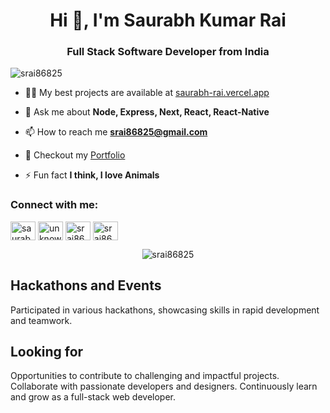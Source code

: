 <h1 align="center">Hi 👋, I'm Saurabh Kumar Rai</h1>
<h3 align="center">Full Stack Software Developer from India</h3>

<p align="left"> <img src="https://komarev.com/ghpvc/?username=srai86825&label=Profile%20views&color=0e75b6&style=flat" alt="srai86825" /> </p>

- 👨‍💻 My best projects are available at [saurabh-rai.vercel.app](https://saurabh-rai.com)

- 💬 Ask me about **Node, Express, Next, React, React-Native**

- 📫 How to reach me **srai86825@gmail.com**

- 📄 Checkout my [Portfolio](https://saurabh-rai.vercel.app/static/media/cv.924574a9257ece57776d.pdf)

- ⚡ Fun fact **I think, I love Animals**





<h3 align="left">Connect with me:</h3>
<p align="left">
<a href="https://linkedin.com/in/saurabhkumarrai" target="blank"><img align="center" src="https://raw.githubusercontent.com/rahuldkjain/github-profile-readme-generator/master/src/images/icons/Social/linked-in-alt.svg" alt="saurabhkumarrai" height="30" width="40" /></a>
<a href="https://instagram.com/idk_srai" target="blank"><img align="center" src="https://raw.githubusercontent.com/rahuldkjain/github-profile-readme-generator/master/src/images/icons/Social/instagram.svg" alt="unknown_saurabh" height="30" width="40" /></a>
<a href="https://www.leetcode.com/srai86825" target="blank"><img align="center" src="https://raw.githubusercontent.com/rahuldkjain/github-profile-readme-generator/master/src/images/icons/Social/leet-code.svg" alt="srai86825" height="30" width="40" /></a>
<a href="https://auth.geeksforgeeks.org/user/srai86825" target="blank"><img align="center" src="https://raw.githubusercontent.com/rahuldkjain/github-profile-readme-generator/master/src/images/icons/Social/geeks-for-geeks.svg" alt="srai86825" height="30" width="40" /></a>
</p>

<p align="center"><img align="center" src="https://github-readme-stats.vercel.app/api/top-langs?username=srai86825&show_icons=true&locale=en&layout=compact" alt="srai86825" /></p>

## Hackathons and Events
Participated in various hackathons, showcasing skills in rapid development and teamwork.

## Looking for

Opportunities to contribute to challenging and impactful projects.
Collaborate with passionate developers and designers.
Continuously learn and grow as a full-stack web developer.

